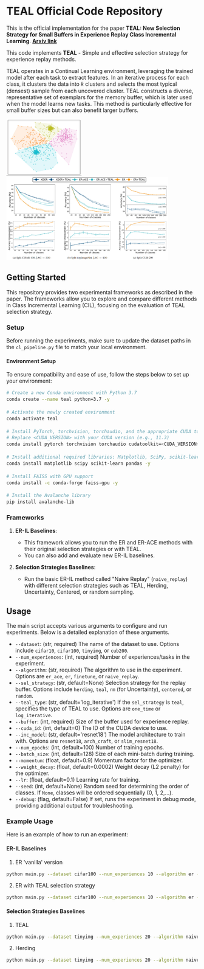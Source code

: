 # TEAL Official Code Repository

This is the official implementation for the paper **TEAL: New Selection Strategy for Small Buffers in Experience Replay Class Incremental Learning**. [**Arxiv link**](https://arxiv.org/abs/2407.00673)

This code implements **TEAL** - Simple and effective selection strategy for experience replay methods.

TEAL operates in a Continual Learning environment, leveraging the trained model after each task to extract features. In an iterative process for each class, it clusters the data into 
𝑘 clusters and selects the most typical (densest) sample from each uncovered cluster. TEAL constructs a diverse, representative set of exemplars for the memory buffer, which is later used when the model learns new tasks. This method is particularly effective for small buffer sizes but can also benefit larger buffers.

<img src="./gif_toy_example.gif" height="150">

<img src="./teal_results.png" height="220">

## Getting Started

This repository provides two experimental frameworks as described in the paper. The frameworks allow you to explore and compare different methods in Class Incremental Learning (CIL), focusing on the evaluation of TEAL selection strategy.

### Setup

Before running the experiments, make sure to update the dataset paths in the `cl_pipeline.py` file to match your local environment. 

#### Environment Setup

To ensure compatibility and ease of use, follow the steps below to set up your environment:

```bash
# Create a new Conda environment with Python 3.7
conda create --name teal python=3.7 -y

# Activate the newly created environment
conda activate teal

# Install PyTorch, torchvision, torchaudio, and the appropriate CUDA toolkit
# Replace <CUDA_VERSION> with your CUDA version (e.g., 11.3)
conda install pytorch torchvision torchaudio cudatoolkit=<CUDA_VERSION> -c pytorch -y

# Install additional required libraries: Matplotlib, SciPy, scikit-learn, and pandas
conda install matplotlib scipy scikit-learn pandas -y

# Install FAISS with GPU support
conda install -c conda-forge faiss-gpu -y

# Install the Avalanche library
pip install avalanche-lib
```
   
### Frameworks

1. **ER-IL Baselines**:
    - This framework allows you to run the ER and ER-ACE methods with their original selection strategies or with TEAL.
    - You can also add and evaluate new ER-IL baselines.

2. **Selection Strategies Baselines**:
    - Run the basic ER-IL method called "Naive Replay" (`naive_replay`) with different selection strategies such as TEAL, Herding, Uncertainty, Centered, or random sampling.

## Usage

The main script accepts various arguments to configure and run experiments. Below is a detailed explanation of these arguments.

- `--dataset`: (str, required) The name of the dataset to use. Options include `cifar10`, `cifar100`, `tinyimg`, or `cub200`.
- `--num_experiences`: (int, required) Number of experiences/tasks in the experiment.
- `--algorithm`: (str, required) The algorithm to use in the experiment. Options are `er_ace`, `er`, `finetune`, or `naive_replay`.
- `--sel_strategy`: (str, default=None) Selection strategy for the replay buffer. Options include `herding`, `teal`, `rm` (for Uncertainty), `centered`, or `random`.
- `--teal_type`: (str, default='log_iterative') If the `sel_strategy` is `teal`, specifies the type of TEAL to use. Options are `one_time` or `log_iterative`.
- `--buffer`: (int, required) Size of the buffer used for experience replay.
- `--cuda_id`: (int, default=0) The ID of the CUDA device to use.
- `--inc_model`: (str, default='resnet18') The model architecture to train with. Options are `resnet18`, `arch_craft`, or `slim_resnet18`.
- `--num_epochs`: (int, default=100) Number of training epochs.
- `--batch_size`: (int, default=128) Size of each mini-batch during training.
- `--momentum`: (float, default=0.9) Momentum factor for the optimizer.
- `--weight_decay`: (float, default=0.0002) Weight decay (L2 penalty) for the optimizer.
- `--lr`: (float, default=0.1) Learning rate for training.
- `--seed`: (int, default=None) Random seed for determining the order of classes. If `None`, classes will be ordered sequentially (0, 1, 2,...).
- `--debug`: (flag, default=False) If set, runs the experiment in debug mode, providing additional output for troubleshooting.

### Example Usage

Here is an example of how to run an experiment:

#### ER-IL Baselines

1. ER 'vanilla' version
```bash
python main.py --dataset cifar100 --num_experiences 10 --algorithm er --buffer 200
```
2. ER with TEAL selection strategy
```bash 
python main.py --dataset cifar100 --num_experiences 10 --algorithm er --sel_strategy teal --teal_type log_iterative --buffer 200
```

#### Selection Strategies Baselines

1. TEAL
```bash
python main.py --dataset tinyimg --num_experiences 20 --algorithm naive_replay --buffer 400 --inc_model slim_resnet18 --sel_strategy teal --teal_type log_iterative
```
2. Herding
```bash 
python main.py --dataset tinyimg --num_experiences 20 --algorithm naive_replay --buffer 400 --inc_model slim_resnet18 --sel_strategy rm
```
